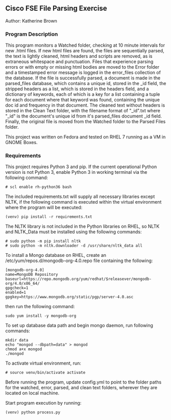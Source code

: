 ## Cisco FSE File Parsing Exercise

Author: Katherine Brown

### Program Description

This program monitors a Watched folder, checking at 10 minute intervals for new .html files.  If new html files are found, the files
are sequentially parsed, the text is lightly cleaned, html headers and scripts are removed, as is extraneous whitespace and punctuation.
Files that experience parsing errors or with empty or missing html bodies are moved to the Error folder and a timestamped error message is logged in
the error_files collection of the database.  If the file is successfully parsed, a document is made in the parsed_files database,
which contains a unique id, stored in the _id field, the stripped headers as a list, which is stored in the headers field, and a
dictionary of keywords, each of which is a key for a list containing a tuple for each document where that keyword was found, containing the 
unique doc id and frequency in that document.  The cleaned text without headers is stored in the Clean Text folder, with the filename
format of "_id".txt where "_id" is the document's unique id from it's parsed_files document _id field.  Finally, the original file is moved
from the Watched folder to the Parsed Files folder.

This project was written on Fedora and tested on RHEL 7 running as a VM in GNOME Boxes.  

### Requirements

This project requires Python 3 and pip.  If the current operational Python version is not Python 3, enable Python 3 in working terminal via 
the following command:
```
# scl enable rh-python36 bash
```

The included requirements.txt will supply all necessary libraries except NLTK, if the
following command is executed within the virtual environment where the program will be executed:
```
(venv) pip install -r requirements.txt
```
The NLTK library is not included in the Python libraries on RHEL, so NLTK and NLTK_Data must be installed using the following commands:

```
# sudo python -m pip install nltk
# sudo python -m nltk.downloader -d /usr/share/nltk_data all
```

To install a Mongo database on RHEL, create an /etc/yum/repos.d/mongodb-org-4.0.repo file containing the following:

```
[mongodb-org-4.0]
name=MongoDB Repository
baseurl=https://repo.mongodb.org/yum/redhat/$releasever/mongodb-org/4.0/x86_64/
gpgcheck=1
enabled=1
gpgkey=https://www.mongodb.org/static/pgp/server-4.0.asc
```
then run the following command:
```
sudo yum install -y mongodb-org
```

To set up database data path and begin mongo daemon, run following commands:
```
mkdir data
echo "mongod --dbpath=data" > mongod
chmod a+x mongod
./mongod
```
 To activate virtual environment, run:
 
 ```
 # source venv/bin/activate activate
 ```
 
 Before running the program, update config.yml to point to the folder paths for the watched, error, parsed, and clean text folders,
 wherever they are located on local machine.
 
 Start program execution by running:
 
 ```
 (venv) python process.py
 ```
 
